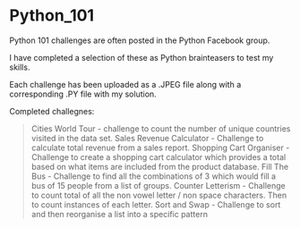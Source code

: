 # Python_101

Python 101 challenges are often posted in the Python Facebook group.

I have completed a selection of these as Python brainteasers to test my skills.

Each challenge has been uploaded as a .JPEG file along with a corresponding .PY file with my solution.

Completed challegnes:

> Cities World Tour - challenge to count the number of unique countries visited in the data set.
> Sales Revenue Calculator - Challenge to calculate total revenue from a sales report.
> Shopping Cart Organiser - Challenge to create a shopping cart calculator which provides a total based on what items are included from the product database.
> Fill The Bus - Challenge to find all the combinations of 3 which would fill a bus of 15 people from a list of groups.
> Counter Letterism - Challenge to count total of all the non vowel letter / non space characters. Then to count instances of each letter.
> Sort and Swap - Challenge to sort and then reorganise a list into a specific pattern 
